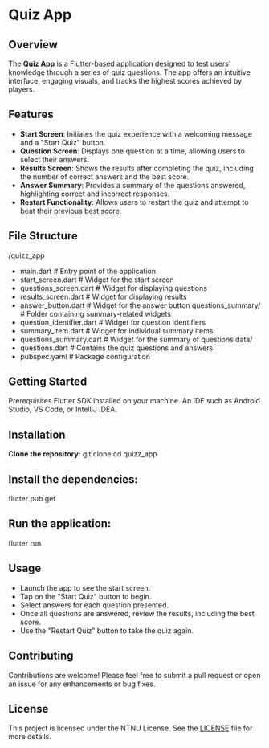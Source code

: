 # Quiz App

## Overview
The **Quiz App** is a Flutter-based application designed to test users' knowledge through a series of quiz questions. The app offers an intuitive interface, engaging visuals, and tracks the highest scores achieved by players.

## Features
- **Start Screen**: Initiates the quiz experience with a welcoming message and a "Start Quiz" button.
- **Question Screen**: Displays one question at a time, allowing users to select their answers.
- **Results Screen**: Shows the results after completing the quiz, including the number of correct answers and the best score.
- **Answer Summary**: Provides a summary of the questions answered, highlighting correct and incorrect responses.
- **Restart Functionality**: Allows users to restart the quiz and attempt to beat their previous best score.

## File Structure

/quizz_app
- main.dart              # Entry point of the application
- start_screen.dart      # Widget for the start screen
- questions_screen.dart   # Widget for displaying questions
- results_screen.dart     # Widget for displaying results
- answer_button.dart      # Widget for the answer button
questions_summary/      # Folder containing summary-related widgets
- question_identifier.dart  # Widget for question identifiers
- summary_item.dart         # Widget for individual summary items
- questions_summary.dart     # Widget for the summary of questions
data/
- questions.dart         # Contains the quiz questions and answers
- pubspec.yaml              # Package configuration

## Getting Started
Prerequisites
Flutter SDK installed on your machine.
An IDE such as Android Studio, VS Code, or IntelliJ IDEA.

## Installation
**Clone the repository:**
git clone <repository-url>
cd quizz_app

## Install the dependencies:
flutter pub get

## Run the application:
flutter run

## Usage
- Launch the app to see the start screen.
- Tap on the "Start Quiz" button to begin.
- Select answers for each question presented.
- Once all questions are answered, review the results, including the best score.
- Use the "Restart Quiz" button to take the quiz again.

## Contributing
Contributions are welcome! Please feel free to submit a pull request or open an issue for any enhancements or bug fixes.

## License
This project is licensed under the NTNU License. See the [LICENSE](./LICENSE) file for more details.

